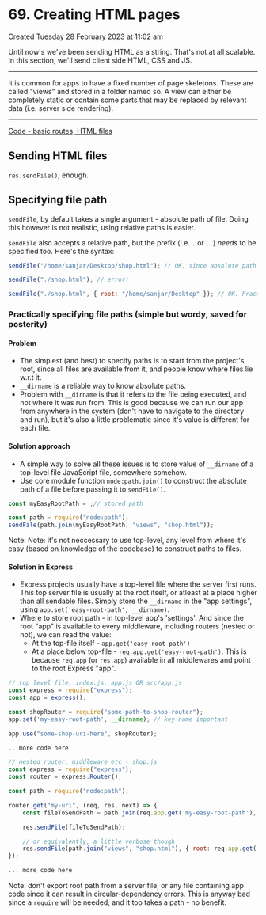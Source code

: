 # 69. Creating HTML pages
Created Tuesday 28 February 2023 at 11:02 am

Until now's we've been sending HTML as a string. That's not at all scalable. In this section, we'll send client side HTML, CSS and JS.

---
It is common for apps to have a fixed number of page skeletons. These are called "views" and stored in a folder named so. A view can either be completely static or contain some parts that may be replaced by relevant data (i.e. server side rendering).

---
[Code - basic routes, HTML files](https://github.com/exemplar-codes/traditional-web-app-express/commit/832b70455ac0e57e18c38f0a32dd69d04a6f1df3)

## Sending HTML files
`res.sendFile()`, enough.

## Specifying file path
`sendFile`, by default takes a single argument - absolute path of file. Doing this however is not realistic, using relative paths is easier.

`sendFile` also accepts a relative path, but the prefix (i.e. `.` or `..`) *needs* to be specified too. Here's the syntax:
```js
sendFile("/home/sanjar/Desktop/shop.html"); // OK, since absolute path

sendFile("./shop.html"); // error!

sendFile("./shop.html", { root: "/home/sanjar/Desktop" }); // OK. Practical to use.
```

### Practically specifying file paths (simple but wordy, saved for posterity)
#### Problem
- The simplest (and best) to specify paths is to start from the project's root, since all files are available from it, and people know where files lie w.r.t it.
- `__dirname` is a reliable way to know absolute paths.
- Problem with `__dirname` is that it refers to the file being executed, and not where it was run from. This is good because we can run our app from anywhere in the system (don't have to navigate to the directory and run), but it's also a little problematic since it's value is different for each file.

#### Solution approach
- A simple way to solve all these issues is to store value of `__dirname` of a top-level file JavaScript file, somewhere somehow.
- Use core module function `node:path.join()` to construct the absolute path of a file before passing it to `sendFile()`.
```js
const myEasyRootPath = ;// stored path

const path = require("node:path");
sendFile(path.join(myEasyRootPath, "views", "shop.html"));
```

Note: Note: it's not neccessary to use top-level, any level from where it's easy (based on knowledge of the codebase) to construct paths to files.

#### Solution in Express
- Express projects usually have a top-level file where the server first runs. This top server file is usually at the root itself, or atleast at a place higher than all sendable files. Simply store the `__dirname` in the "app settings", using `app.set('easy-root-path', __dirname)`.
- Where to store root path - in top-level app's 'settings'. And since the root "app" is available  to every middleware, including routers (nested or not), we can read the value:
	- At the top-file itself - `app.get('easy-root-path')`
	- At a place below top-file - `req.app.get('easy-root-path')`. This is because `req.app` (or `res.app`) available in all middlewares and point to the root Express "app".

```js
// top level file, index.js, app.js OR src/app.js
const express = require("express");
const app = express();

const shopRouter = require("some-path-to-shop-router");
app.set('my-easy-root-path', __dirname); // key name important

app.use("some-shop-uri-here", shopRouter);

...more code here
```

```js
// nested router, middleware etc - shop.js
const express = require("express");
const router = express.Router();

const path = require("node:path");

router.get("my-uri", (req, res, next) => {
	const fileToSendPath = path.join(req.app.get('my-easy-root-path'), "views", "shop.html");

	res.sendFile(fileToSendPath);

	// or equivalently, a little verbose though
	res.sendFile(path.join("views", "shop.html"), { root: req.app.get('my-easy-root-path') });
});

... more code here
```



Note: don't export root path from a server file, or any file containing app code since it can result in circular-dependency errors. This is anyway bad since a `require` will be needed, and it too takes a path - no benefit.